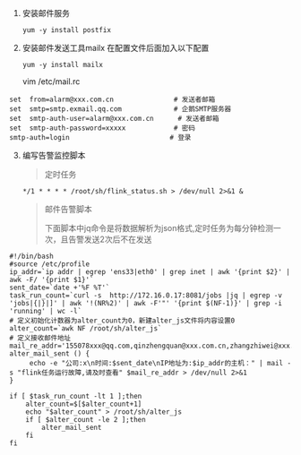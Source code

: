 1. 安装邮件服务

   ```shell
   yum -y install postfix
   ```

2. 安装邮件发送工具mailx 在配置文件后面加入以下配置

   ```shell
   yum -y install mailx
   ```

   vim /etc/mail.rc

```shell
set  from=alarm@xxx.com.cn    			 # 发送者邮箱
set  smtp=smtp.exmail.qq.com 		 	 # 企鹅SMTP服务器
set  smtp-auth-user=alarm@xxx.com.cn 	  # 发送者邮箱
set  smtp-auth-password=xxxxx			 # 密码
smtp-auth=login						    # 登录
```

3. 编写告警监控脚本

   > 定时任务
   
   ```shell
   */1 * * * * /root/sh/flink_status.sh > /dev/null 2>&1 &
   ```
   
   > 邮件告警脚本
   >
   > 下面脚本中jq命令是将数据解析为json格式,定时任务为每分钟检测一次，且告警发送2次后不在发送

```shell
#!/bin/bash
#source /etc/profile
ip_addr=`ip addr | egrep 'ens33|eth0' | grep inet | awk '{print $2}' | awk -F/ '{print $1}'`
sent_date=`date +'%F %T'`
task_run_count=`curl -s  http://172.16.0.17:8081/jobs |jq | egrep -v 'jobs|{|}|]' | awk '!(NR%2)' | awk -F'"' '{print $(NF-1)}' | grep -i 'running' | wc -l`
# 定义初始化计数器为alter_count为0，新建alter_js文件将内容设置0
alter_count=`awk NF /root/sh/alter_js`
# 定义接收邮件地址
mail_re_addr='155078xxx@qq.com,qinzhengquan@xxx.com.cn,zhangzhiwei@xxx.com.cn'
alter_mail_sent () {
	 echo -e "公司:x\n时间:$sent_date\nIP地址为:$ip_addr的主机：" | mail -s "flink任务运行故障,请及时查看" $mail_re_addr > /dev/null 2>&1
}

if [ $task_run_count -lt 1 ];then
	alter_count=$[$alter_count+1]
	echo "$alter_count" > /root/sh/alter_js
	if [ $alter_count -le 2 ];then
		alter_mail_sent	
	fi
fi

```

   